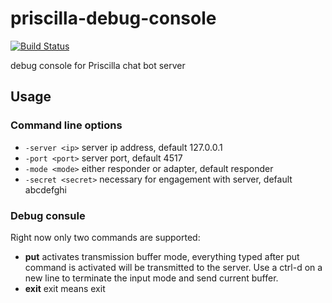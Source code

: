# priscilla-debug-console

[![Build Status](https://travis-ci.org/priscillachat/priscilla-debug-console.svg?branch=master)](https://travis-ci.org/priscillachat/priscilla-debug-console)

debug console for Priscilla chat bot server

## Usage

### Command line options

* ```-server <ip>``` server ip address, default 127.0.0.1
* ```-port <port>``` server port, default 4517
* ```-mode <mode>``` either responder or adapter, default responder
* ```-secret <secret>``` necessary for engagement with server, default abcdefghi

### Debug consule

Right now only two commands are supported:

* **put** activates transmission buffer mode, everything typed after put command
  is activated will be transmitted to the server. Use a ctrl-d on a new line to
  terminate the input mode and send current buffer.
* **exit** exit means exit
